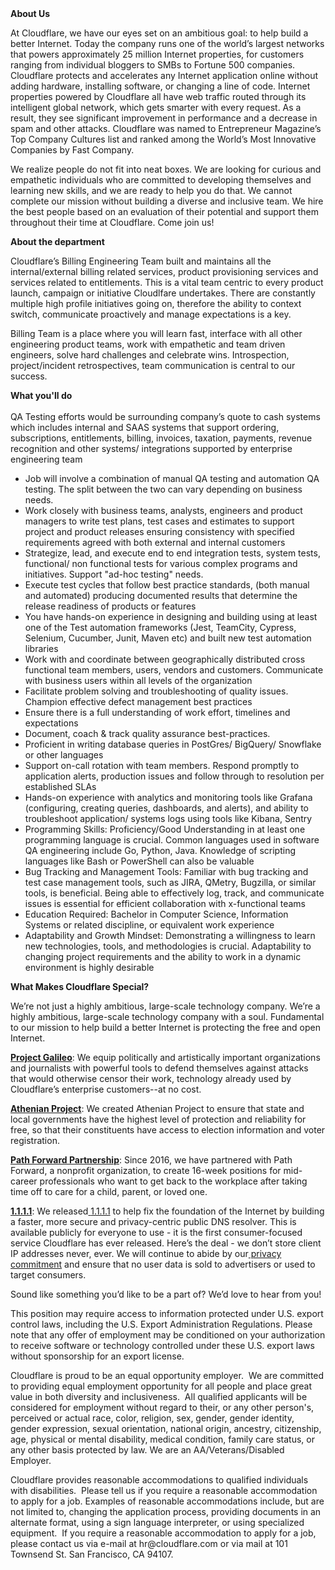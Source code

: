 <div class="content-intro">
	<div><strong>About Us</strong></div>
	<div>
		<p><span style="font-weight: 400;">At Cloudflare, we have our eyes set on an ambitious goal: to help build a better Internet. Today the company runs one of the world’s largest networks that powers approximately 25 million Internet properties, for customers ranging from individual bloggers to SMBs to Fortune 500 companies. Cloudflare protects and accelerates any Internet application online without adding hardware, installing software, or changing a line of code. Internet properties powered by Cloudflare all have web traffic routed through its intelligent global network, which gets smarter with every request. As a result, they see significant improvement in performance and a decrease in spam and other attacks. Cloudflare was named to Entrepreneur Magazine’s Top Company Cultures list and ranked among the World’s Most Innovative Companies by Fast Company.</span><span style="font-weight: 400;">&nbsp;</span></p>
		<p><span style="font-weight: 400;">We realize people do not fit into neat boxes. We are looking for curious and empathetic individuals who are committed to developing themselves and learning new skills, and we are ready to help you do that. We cannot complete our mission without building a diverse and inclusive team. We hire the best people based on an evaluation of their potential and support them throughout their time at Cloudflare. Come join us!&nbsp;</span></p>
	</div>
</div>
<p><strong>About the department</strong></p>
<p>Cloudflare’s Billing Engineering Team built and maintains all the internal/external billing related services, product provisioning services and services related to entitlements. This is a vital team centric to every product launch, campaign or initiative Cloudlfare undertakes. There are constantly multiple high profile initiatives going on, therefore the ability to context switch, communicate proactively and manage expectations is a key.</p>
<p>Billing Team is a place where you will learn fast, interface with all other engineering product teams, work with empathetic and team driven engineers, solve hard challenges and celebrate wins. Introspection, project/incident retrospectives, team communication is central to our success.&nbsp;</p>
<p><strong>What you'll do</strong> <br><br>QA Testing efforts would be surrounding company’s quote to cash systems which includes internal and SAAS systems that support ordering, subscriptions, entitlements, billing, invoices, taxation, payments, revenue recognition and other systems/ integrations supported by enterprise engineering team</p>
<ul>
	<li>Job will involve a combination of manual QA testing and automation QA testing. The split between the two can vary depending on business needs.&nbsp;</li>
	<li>Work closely with business teams, analysts, engineers and product managers to write test plans, test cases and estimates to support project and product releases ensuring consistency with specified requirements agreed with both external and internal customers</li>
	<li>Strategize, lead, and execute end to end integration tests, system tests,&nbsp; functional/ non functional tests for various complex programs and initiatives. Support "ad-hoc testing" needs.</li>
	<li>Execute test cycles that follow best practice standards, (both manual and automated) producing documented results that determine the release readiness of products or features</li>
	<li>You have hands-on experience in designing and building using at least one of the Test automation frameworks (Jest, TeamCity, Cypress, Selenium, Cucumber, Junit, Maven etc) and built new test automation libraries</li>
	<li>Work with and coordinate between geographically distributed cross functional team members, users, vendors and customers. Communicate with business users within all levels of the organization</li>
	<li>Facilitate problem solving and troubleshooting of quality issues. Champion effective defect management best practices</li>
	<li>Ensure there is a full understanding of work effort, timelines and expectations</li>
	<li>Document, coach &amp; track quality assurance best-practices.</li>
	<li>Proficient in writing database queries in PostGres/ BigQuery/ Snowflake or other languages</li>
	<li>Support on-call rotation with team members. Respond promptly to application alerts, production issues and follow through to resolution per established SLAs</li>
	<li>Hands-on experience with analytics and monitoring tools like Grafana (configuring, creating queries, dashboards, and alerts), and ability to troubleshoot application/ systems logs using tools like Kibana, Sentry</li>
	<li>Programming Skills: Proficiency/Good Understanding in at least one programming language is crucial. Common languages used in software QA engineering include Go, Python, Java. Knowledge of scripting languages like Bash or PowerShell can also be valuable</li>
	<li>Bug Tracking and Management Tools: Familiar with bug tracking and test case management tools, such as JIRA, QMetry, Bugzilla, or similar tools, is beneficial. Being able to effectively log, track, and communicate issues is essential for efficient collaboration with x-functional teams</li>
	<li>Education Required: Bachelor in Computer Science, Information Systems or related discipline, or equivalent work experience</li>
	<li>Adaptability and Growth Mindset: Demonstrating a willingness to learn new technologies, tools, and methodologies is crucial. Adaptability to changing project requirements and the ability to work in a dynamic environment is highly desirable</li>
</ul>
<div class="content-conclusion">
	<p><strong>What Makes Cloudflare Special?</strong></p>
	<p><span style="font-weight: 400;">We’re not just a highly ambitious, large-scale technology company. We’re a highly ambitious, large-scale technology company with a soul. Fundamental to our mission to help build a better Internet is protecting the free and open Internet.</span></p>
	<p><a href="https://blog.cloudflare.com/protecting-free-expression-online/"><strong>Project Galileo</strong></a><span style="font-weight: 400;">: We equip politically and artistically important organizations and journalists with powerful tools to defend themselves against attacks that would otherwise censor their work, technology already used by Cloudflare’s enterprise customers--at no cost.</span></p>
	<p><strong><a href="https://www.cloudflare.com/athenian/">Athenian Project</a></strong><span style="font-weight: 400;">: We created Athenian Project to ensure that state and local governments have the highest level of protection and reliability for free, so that their constituents have access to election information and voter registration.</span></p>
	<p><a href="https://blog.cloudflare.com/tag/path-forward/"><strong>Path Forward Partnership</strong></a><span style="font-weight: 400;">: Since 2016, we have partnered with Path Forward, a nonprofit organization, to create 16-week positions for mid-career professionals who want to get back to the workplace after taking time off to care for a child, parent, or loved one.</span></p>
	<p><a href="https://1.1.1.1/"><strong>1.1.1.1</strong></a><span style="font-weight: 400;">: We released</span><a href="https://1.1.1.1/"> <span style="font-weight: 400;">1.1.1.1</span></a><span style="font-weight: 400;"> to help fix the foundation of the Internet by building a faster, more secure and privacy-centric public DNS resolver. This is available publicly for everyone to use - it is the first consumer-focused service Cloudflare has ever released. Here’s the deal - we don’t store client IP addresses never, ever. We will continue to abide by our</span><a href="https://developers.cloudflare.com/1.1.1.1/privacy/public-dns-resolver"> privacy commitment</a><span style="font-weight: 400;"> and ensure that no user data is sold to advertisers or used to target consumers.</span></p>
	<p><span style="font-weight: 400;">Sound like something you’d like to be a part of? We’d love to hear from you!</span></p>
	<p><span style="font-weight: 400;">This position may require access to information protected under U.S. export control laws, including the U.S. Export Administration Regulations. Please note that any offer of employment may be conditioned on your authorization to receive software or technology controlled under these U.S. export laws without sponsorship for an export license.</span></p>
	<p><span style="font-weight: 400;">Cloudflare is proud to be an equal opportunity employer. &nbsp;We are committed to providing equal employment opportunity for all people and place great value in both diversity and inclusiveness. &nbsp;All qualified applicants will be considered for employment without regard to their, or any other person's, perceived or actual</span> <span style="font-weight: 400;">race, color, religion, sex, gender, gender identity, gender expression, sexual orientation, national origin, ancestry, citizenship, age, physical or mental disability, medical condition, family care status, or any other basis protected by law. </span><span style="font-weight: 400;">We are an AA/Veterans/Disabled Employer.</span></p>
	<p><span style="font-weight: 400;">Cloudflare provides reasonable accommodations to qualified individuals with disabilities. &nbsp;Please tell us if you require a reasonable accommodation to apply for a job. Examples of reasonable accommodations include, but are not limited to, changing the application process, providing documents in an alternate format, using a sign language interpreter, or using specialized equipment. &nbsp;If you require a reasonable accommodation to apply for a job, please contact us via e-mail at </span><span style="font-weight: 400;">hr@cloudflare.com</span><span style="font-weight: 400;"> or via mail at 101 Townsend St. San Francisco, CA 94107.</span></p>
</div>